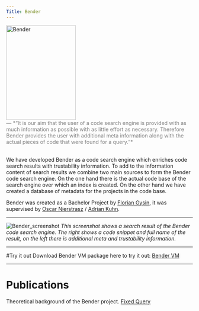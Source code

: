 ```yaml
---
Title: Bender
---
```


<img src="http://www.futuramics.info/cutenews/data/upimages/bender_comic.jpg"  width="188" height="255" alt="Bender">

<div align="left">
<span style="color:gray;">&mdash; *“It is our aim that the user of a code search engine is provided with as much information as possible with as little effort as necessary. Therefore Bender provides the user with additional meta information along with the actual pieces of code that were found for a query.”*</span><br><br>

We have developed Bender as a code search engine which enriches code search results with trustability information. To add to the information content of search results we combine two main sources to form the Bender code search engine. On the one hand there is the actual code base of the search engine over which an index is created. On the other hand we have created a database of metadata for the projects in the code base.
</div>

Bender was created as a Bachelor Project by [Florian Gysin](%base_url%/wiki/alumni/floriangysin), it was supervised by [Oscar Nierstrasz](%base_url%/staff/oscar) / [Adrian Kuhn](%base_url%/wiki/alumni/adriankuhn).


---
![Bender_screenshot](%assets_url%/files/6e/s8e1hbw8qd6snaousz6amlpy4j5fhi/screenshot1.png)
*This screenshot shows a search result of the Bender code search engine. The right shows a code snippet and full name of the result, on the left there is additional meta and trustability information.*


---
#Try it out
Download Bender VM package here to try it out: [Bender VM](%base_url%/wiki/projects/archive/bender/download)


---
# Publications
Theoretical background of the Bender project.
[Fixed Query](%assets_url%/scgbib/?query=*&filter=Year)
